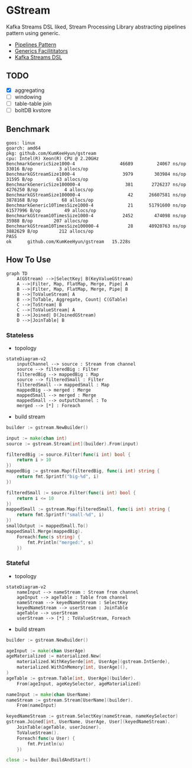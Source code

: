 # GStream

Kafka Streams DSL liked, Stream Processing Library abstracting pipelines pattern using generic.

- [Pipelines Pattern](https://go.dev/blog/pipelines)
- [Generics Facilititators](https://rakyll.org/generics-facilititators/)
- [Kafka Streams DSL](https://kafka.apache.org/20/documentation/streams/developer-guide/dsl-api.html)

## TODO

- [x] aggregating
- [ ] windowing
- [ ] table-table join
- [ ] boltDB kvstore

## Benchmark

```
goos: linux
goarch: amd64
pkg: github.com/KumKeeHyun/gstream
cpu: Intel(R) Xeon(R) CPU @ 2.20GHz
BenchmarkGenericSize1000-4            	   46689	     24067 ns/op	   33016 B/op	       3 allocs/op
BenchmarkGStreamSize1000-4            	    3979	    303984 ns/op	   31595 B/op	      63 allocs/op
BenchmarkGenericSize100000-4          	     381	   2726237 ns/op	 4276250 B/op	       4 allocs/op
BenchmarkGStreamSize100000-4          	      42	  26607581 ns/op	 3878168 B/op	      68 allocs/op
BenchmarkGeneric10TimesSize1000-4     	      21	  51791600 ns/op	61577996 B/op	      49 allocs/op
BenchmarkGStream10TimesSize1000-4     	    2452	    474098 ns/op	   35988 B/op	     207 allocs/op
BenchmarkGStream10TimesSize100000-4   	      28	  40920763 ns/op	 3882629 B/op	     212 allocs/op
PASS
ok  	github.com/KumKeeHyun/gstream	15.228s
```

## How To Use

```mermaid 
graph TD
    A(GStream) -->|SelectKey| B(KeyValueGStream)
    A -->|Filter, Map, FlatMap, Merge, Pipe| A
    B -->|Filter, Map, FlatMap, Merge, Pipe| B
    B -->|ToValueStream| A
    B -->|ToTable, Aggregate, Count| C(GTable)
    C -->|ToStream| B
    C -->|ToValueStream| A
    B -->|Joined| D(JoinedGStream)
    D -->|JoinTable| B
```

### Stateless

- topology

```mermaid
stateDiagram-v2
    inputChannel --> source : Stream from channel
    source --> filteredBig : Filter
    filteredBig --> mappedBig : Map
    source --> filteredSmall : Filter
    filteredSmall --> mappedSmall : Map
    mappedBig --> merged : Merge
    mappedSmall --> merged : Merge
    mappedSmall --> outputChannel : To
    merged --> [*] : Foreach
```

- build stream

```go
builder := gstream.NewBuilder()

input := make(chan int)
source := gstream.Stream[int](builder).From(input)

filteredBig := source.Filter(func(i int) bool {
	return i > 10
})
mappedBig := gstream.Map(filteredBig, func(i int) string {
	return fmt.Sprintf("big-%d", i)
})

filteredSmall := source.Filter(func(i int) bool {
	return i <= 10
})
mappedSmall := gstream.Map(filteredSmall, func(i int) string {
	return fmt.Sprintf("small-%d", i)
})
smallOutput := mappedSmall.To()
mappedSmall.Merge(mappedBig).
	Foreach(func(s string) {
		fmt.Println("merged:", s)
	})
```


### Stateful

- topology

``` mermaid
stateDiagram-v2
    nameInput --> nameStream : Stream from channel
    ageInput --> ageTable : Table from channel
    nameStream --> keyedNameStream : SelectKey
    keyedNameStream --> userStream : JoinTable
    ageTable --> userStream
    userStream --> [*] : ToValueStream, Foreach
```

- build stream

```go
builder := gstream.NewBuilder()

ageInput := make(chan UserAge)
ageMaterialized := materialized.New(
	materialized.WithKeySerde[int, UserAge](gstream.IntSerde),
	materialized.WithInMemory[int, UserAge](),
)
ageTable := gstream.Table[int, UserAge](builder).
	From(ageInput, ageKeySelector, ageMaterialized)

nameInput := make(chan UserName)
nameStream := gstream.Stream[UserName](builder).
	From(nameInput)

keyedNameStream := gstream.SelectKey(nameStream, nameKeySelector)
gstream.Joined[int, UserName, UserAge, User](keyedNameStream).
	JoinTable(ageTable, userJoiner).
	ToValueStream().
	Foreach(func(u User) {
		fmt.Println(u)
	})

close := builder.BuildAndStart()
```